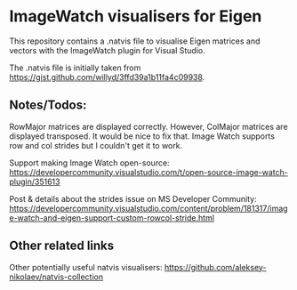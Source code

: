 # ImageWatch visualisers for Eigen

This repository contains a .natvis file to visualise Eigen matrices and vectors with the ImageWatch plugin for Visual Studio.

The .natvis file is initially taken from https://gist.github.com/willyd/3ffd39a1b11fa4c09938.

## Notes/Todos:

RowMajor matrices are displayed correctly. However, ColMajor matrices are displayed transposed. It would be nice to fix that. Image Watch supports row and col strides but I couldn't get it to work.

Support making Image Watch open-source: https://developercommunity.visualstudio.com/t/open-source-image-watch-plugin/351613

Post & details about the strides issue on MS Developer Community: https://developercommunity.visualstudio.com/content/problem/181317/image-watch-and-eigen-support-custom-rowcol-stride.html

## Other related links

Other potentially useful natvis visualisers: https://github.com/aleksey-nikolaev/natvis-collection
